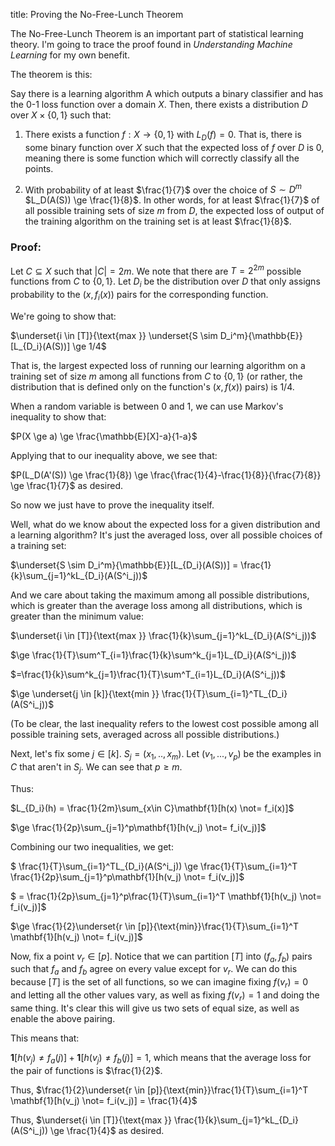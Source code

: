 title: Proving the No-Free-Lunch Theorem

<link rel="stylesheet" href="https://cdn.jsdelivr.net/npm/katex@0.11.1/dist/katex.min.css" integrity="sha384-zB1R0rpPzHqg7Kpt0Aljp8JPLqbXI3bhnPWROx27a9N0Ll6ZP/+DiW/UqRcLbRjq" crossorigin="anonymous">

  <script defer src="https://cdn.jsdelivr.net/npm/katex@0.11.1/dist/katex.min.js" integrity="sha384-y23I5Q6l+B6vatafAwxRu/0oK/79VlbSz7Q9aiSZUvyWYIYsd+qj+o24G5ZU2zJz" crossorigin="anonymous"></script>
  <script defer src="https://cdn.jsdelivr.net/npm/katex@0.11.1/dist/contrib/auto-render.min.js" integrity="sha384-kWPLUVMOks5AQFrykwIup5lo0m3iMkkHrD0uJ4H5cjeGihAutqP0yW0J6dpFiVkI" crossorigin="anonymous"
      onload="renderMathInElement(document.body);"></script>

The No-Free-Lunch Theorem is an important part of statistical learning theory. I'm going to trace the proof found in *Understanding Machine Learning* for my own benefit.

The theorem is this:

Say there is a learning algorithm A which outputs a binary classifier and has the 0-1 loss function over a domain $X$. Then, there exists a distribution $D$ over $X \times \{0,1\}$ such that:

1. There exists a function $f: X \to \{0,1\}​$ with $L_D(f) = 0​$. That is, there is some binary function over $X​$ such that the expected loss of $f​$ over $D​$ is 0, meaning there is some function which will correctly classify all the points.

2. With probability of at least $\frac{1}{7}$ over the choice of $S \sim D^m$ $L_D(A(S)) \ge \frac{1}{8}$. In other words, for at least $\frac{1}{7}$ of all possible training sets of size $m$ from $D$, the expected loss of output of the training algorithm on the training set is at least  $\frac{1}{8}$.

### Proof:

Let $C \subseteq X$ such that $|C| = 2m$. We note that there are $T = 2^{2m}$ possible functions from $C$ to $\{0,1\}$.  Let $D_i$ be the distribution over $D$ that only assigns probability to the $(x,f_i(x))$ pairs for the corresponding function.

We're going to show that:

$\underset{i \in [T]}{\text{max }} \underset{S \sim D_i^m}{\mathbb{E}} [L_{D_i}(A(S))] \ge 1/4$

That is, the largest expected loss of running our learning algorithm on a training set of size $m$ among all functions from $C$ to $\{0,1\}$ (or rather, the distribution that is defined only on the function's $(x, f(x))$ pairs) is 1/4.

When a random variable is between 0 and 1, we can use Markov's inequality to show that:

$P(X \ge a) \ge \frac{\mathbb{E}[X]-a}{1-a}$

Applying that to our inequality above, we see that:

$P(L_D(A'(S)) \ge \frac{1}{8}) \ge \frac{\frac{1}{4}-\frac{1}{8}}{\frac{7}{8}} \ge \frac{1}{7}$ as desired.

So now we just have to prove the inequality itself.

Well, what do we know about the expected loss for a given distribution and a learning algorithm? It's just the averaged loss, over all possible choices of a training set:

$\underset{S \sim D_i^m}{\mathbb{E}}[L_{D_i}(A(S))] = \frac{1}{k}\sum_{j=1}^kL_{D_i}(A(S^i_j))$

And we care about taking the maximum among all possible distributions, which is greater than the average loss among all distributions, which is greater than the minimum value:

$\underset{i \in [T]}{\text{max }} \frac{1}{k}\sum_{j=1}^kL_{D_i}(A(S^i_j))$ 

$\ge \frac{1}{T}\sum^T_{i=1}\frac{1}{k}\sum^k_{j=1}L_{D_i}(A(S^i_j))​$

$=\frac{1}{k}\sum^k_{j=1}\frac{1}{T}\sum^T_{i=1}L_{D_i}(A(S^i_j))​$

$\ge \underset{j \in [k]}{\text{min }} \frac{1}{T}\sum_{i=1}^TL_{D_i}(A(S^i_j))$

(To be clear, the last inequality refers to the lowest cost possible among all possible training sets, averaged across all possible distributions.)

Next, let's fix some $j \in [k]$. $S_j = (x_1,..,x_m)$. Let $(v_1, ...,v_p)$ be the examples in $C$ that aren't in $S_j$. We can see that $p \ge m$.

Thus:

$L_{D_i}(h) = \frac{1}{2m}\sum_{x\in C}\mathbf{1}[h(x) \not= f_i(x)]$

$\ge \frac{1}{2p}\sum_{j=1}^p\mathbf{1}[h(v_j) \not= f_i(v_j)]$

Combining our two inequalities, we get:

$ \frac{1}{T}\sum_{i=1}^TL_{D_i}(A(S^i_j)) \ge \frac{1}{T}\sum_{i=1}^T \frac{1}{2p}\sum_{j=1}^p\mathbf{1}[h(v_j) \not= f_i(v_j)]$

$ = \frac{1}{2p}\sum_{j=1}^p\frac{1}{T}\sum_{i=1}^T \mathbf{1}[h(v_j) \not= f_i(v_j)]$

$\ge \frac{1}{2}\underset{r \in [p]}{\text{min}}\frac{1}{T}\sum_{i=1}^T \mathbf{1}[h(v_j) \not= f_i(v_j)]$

Now, fix a point $v_r \in [p]$. Notice that we can partition $[T]$ into $(f_a, f_b)$ pairs such that $f_a$ and $f_b$ agree on every value except for $v_r$. We can do this because $[T]$ is the set of all functions, so we can imagine fixing $f(v_r) = 0$ and letting all the other values vary, as well as fixing $f(v_r) = 1$ and doing the same thing. It's clear this will give us two sets of equal size, as well as enable the above pairing.

This means that:

$\mathbf{1}[h(v_j) \not = f_a(j)] + \mathbf{1}[h(v_j) \not = f_b(j)] = 1$, which means that the average loss for the pair of functions is $\frac{1}{2}$.

Thus, $\frac{1}{2}\underset{r \in [p]}{\text{min}}\frac{1}{T}\sum_{i=1}^T \mathbf{1}[h(v_j) \not= f_i(v_j)] = \frac{1}{4}$

Thus, $\underset{i \in [T]}{\text{max }} \frac{1}{k}\sum_{j=1}^kL_{D_i}(A(S^i_j)) \ge \frac{1}{4}$ as desired.

